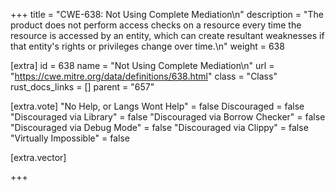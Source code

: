 +++
title = "CWE-638: Not Using Complete Mediation\n"
description = "The product does not perform access checks on a resource every time the resource is accessed by an entity, which can create resultant weaknesses if that entity's rights or privileges change over time.\n"
weight = 638

[extra]
id = 638
name = "Not Using Complete Mediation\n"
url = "https://cwe.mitre.org/data/definitions/638.html"
class = "Class"
rust_docs_links = []
parent = "657"

[extra.vote]
"No Help, or Langs Wont Help" = false
Discouraged = false
"Discouraged via Library" = false
"Discouraged via Borrow Checker" = false
"Discouraged via Debug Mode" = false
"Discouraged via Clippy" = false
"Virtually Impossible" = false

[extra.vector]

+++